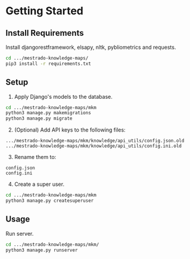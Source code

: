 # Getting Started

## Install Requirements

Install djangorestframework, elsapy, nltk, pybliometrics and requests.

```sh
cd .../mestrado-knowledge-maps/
pip3 install -r requirements.txt
```

## Setup

1. Apply Django's models to the database.

```sh
cd .../mestrado-knowledge-maps/mkm
python3 manage.py makemigrations
python3 manage.py migrate
```

2. (Optional) Add API keys to the following files:
```
.../mestrado-knowledge-maps/mkm/knowledge/api_utils/config.json.old
.../mestrado-knowledge-maps/mkm/knowledge/api_utils/config.ini.old
```
3. Rename them to:
```
config.json
config.ini
```

4. Create a super user.
```sh
cd .../mestrado-knowledge-maps/mkm
python3 manage.py createsuperuser
```

## Usage
Run server.
```sh
cd .../mestrado-knowledge-maps/mkm/
python3 manage.py runserver
```
